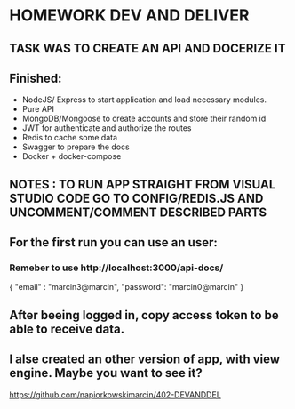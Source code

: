 # HOMEWORK DEV AND DELIVER

## TASK WAS TO CREATE AN API AND DOCERIZE IT

## Finished:

- NodeJS/ Express to start application and load necessary modules.
- Pure API
- MongoDB/Mongoose to create accounts and store their random id
- JWT for authenticate and authorize the routes
- Redis to cache some data
- Swagger to prepare the docs
- Docker + docker-compose

## NOTES : TO RUN APP STRAIGHT FROM VISUAL STUDIO CODE GO TO CONFIG/REDIS.JS AND UNCOMMENT/COMMENT DESCRIBED PARTS

## For the first run you can use an user:

### Remeber to use http://localhost:3000/api-docs/

{
"email" : "marcin3@marcin",
"password": "marcin0@marcin"
}

## After beeing logged in, copy access token to be able to receive data.

## I alse created an other version of app, with view engine. Maybe you want to see it?

https://github.com/napiorkowskimarcin/402-DEVANDDEL
